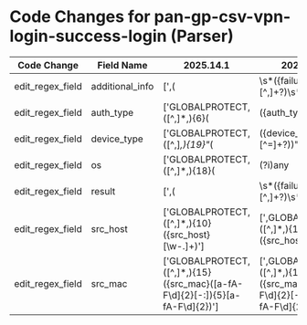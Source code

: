 # Code Changes for pan-gp-csv-vpn-login-success-login (Parser)

| Code Change | Field Name | 2025.14.1 | 2025.15.1 |
|-------------|------------|-----------|------------|
| edit_regex_field | additional_info | [',(|\s*({failure_reason}[^,]+?)\s*"*\s*),(""+|"({additional_info}[^"]+)"),({result}failure)', 'GLOBALPROTECT,([^,]*,){19}("+,|"+[^"]+"+,)([^,]*,){3}("+,|"+({additional_info}[^"]+)"+,)'] | [',(|\s*({failure_reason}[^,]+?)\s*"*\s*),(""+|"({additional_info}[^"]+)"),({result}failure)', ',GLOBALPROTECT,([^,]*,){19}("+,|"+[^"]+"+,)([^,]*,){3}("+,|"+({additional_info}[^"]+)"+,)'] |
| edit_regex_field | auth_type | ['GLOBALPROTECT,([^,]*,){6}(|({auth_type}[^,]*)),'] | [',GLOBALPROTECT,([^,]*,){6}(|({auth_type}[^,]*)),'] |
| edit_regex_field | device_type | ['GLOBALPROTECT,([^,]*,){19}"*(|({device_type}[^=]+?))"*\s*,'] | [',GLOBALPROTECT,([^,]*,){19}"*(|({device_type}[^=]+?))"*\s*,'] |
| edit_regex_field | os | ['GLOBALPROTECT,([^,]*,){18}(|(?i)any|({os}[^,]*)),'] | [',GLOBALPROTECT,([^,]*,){18}(|(?i)any|({os}[^,]*)),'] |
| edit_regex_field | result | [',(|\s*({failure_reason}[^,]+?)\s*"*\s*),(""+|"({additional_info}[^"]+)"),({result}failure)', 'GLOBALPROTECT,([^,]*,){19}("+,|"+[^"]+"+,)([^,]*,){3}("+,|"+[^"]+"+,)({result}failure|success)'] | [',(|\s*({failure_reason}[^,]+?)\s*"*\s*),(""+|"({additional_info}[^"]+)"),({result}failure)', ',GLOBALPROTECT,([^,]*,){19}("+,|"+[^"]+"+,)([^,]*,){3}("+,|"+[^"]+"+,)({result}failure|success)'] |
| edit_regex_field | src_host | ['GLOBALPROTECT,([^,]*,){10}({src_host}[\w\-\.]+)'] | [',GLOBALPROTECT,([^,]*,){10}({src_host}[\w\-\.]+)'] |
| edit_regex_field | src_mac | ['GLOBALPROTECT,([^,]*,){15}({src_mac}([a-fA-F\d]{2}[-:]){5}[a-fA-F\d]{2})'] | [',GLOBALPROTECT,([^,]*,){15}({src_mac}([a-fA-F\d]{2}[-:]){5}[a-fA-F\d]{2})'] |